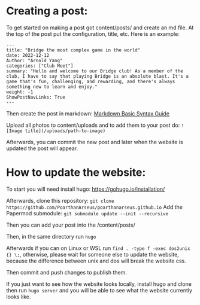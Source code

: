 # Creating a post:

To get started on making a post got content/posts/ and create an md file. At the top of the post put the configuration, title, etc. Here is an example:
```
---
title: "Bridge the most complex game in the world"
date: 2022-12-12
Author: "Arnold Yang"
categories: ["Club Meet"]
summary: "Hello and welcome to our Bridge club! As a member of the club, I have to say that playing Bridge is an absolute blast. It's a game that's fun, challenging, and rewarding, and there's always something new to learn and enjoy."
weight: -1
ShowPostNavLinks: True
---
```

Then create the post in markdown: [Markdown Basic Syntax Guide](https://www.markdownguide.org/basic-syntax/)

Upload all photos to content/uploads and to add them to your post do:
```![Image title](/uploads/path-to-image)```

Afterwards, you can commit the new post and later when the website is updated the post will appear.

# How to update the website:

To start you will need install hugo: https://gohugo.io/installation/

Afterwards, clone this repository: `git clone https://github.com/PoarthanArseus/poarthanarseus.github.io` 
Add the Papermod submodule: `git submodule update --init --recursive`

Then you can add your post into the /content/posts/

Then, in the same directory run `hugo`

Afterwards if you can on Linux or WSL run `find . -type f -exec dos2unix {} \;`, otherwise, please wait for someone else to update the website, because the difference between unix and dos will break the website css. 

Then commit and push changes to publish them.

If you just want to see how the website looks locally, install hugo and clone then run `hugo server` and you will be able to see what the website currently looks like.
